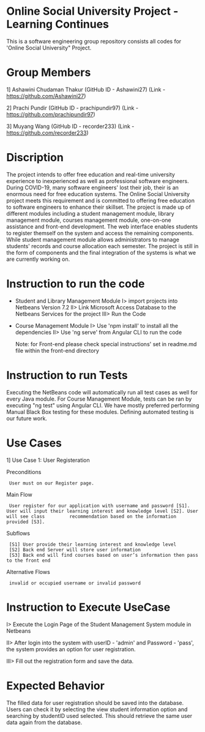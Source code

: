 # Online Social University Project - Learning Continues

This is a software engineering group repository consists all codes for 'Online Social University" Project. 

# Group Members
1] Ashawini Chudaman Thakur (GitHub ID - Ashawini27) (Link - https://github.com/Ashawini27)

2] Prachi Pundir (GitHub ID - prachipundir97) (Link - https://github.com/prachipundir97)

3] Muyang Wang (GitHub ID - recorder233) (Link - https://github.com/recorder233)

# Discription 

The project intends to offer free education and real-time university experience to inexperienced as well as professional software engineers. During COVID-19, many software engineers' lost their job, their is an enormous need for free education systems. The Online Social University project meets this requirement and is committed to offering free education to software engineers to enhance their skillset. The project is made up of different modules including a student management module, library management module, courses management module, one-on-one assistance and front-end development. The web interface enables students to register themself on the system and access the remaining components. While student management module allows administrators to manage students' records and course allocation each semester. The project is still in the form of components and the final integration of the systems is what we are currently working on.  

# Instruction to run the code

- Student and Library Management Module
     I> import projects into Netbeans Version 7.2 
     II> Link Microsoft Access Database to the Netbeans Services for the project
     III> Run the Code
     
- Course Management Module
     I> Use 'npm install' to install all the dependencies
     II> Use 'ng serve' from Angular CLI to run the code
     
     Note: for Front-end please check special instructions' set in readme.md file within the front-end directory
     
 # Instruction to run Tests
 
Executing the NetBeans code will automatically run all test cases as well for every Java module. For Course Management Module, tests can be ran by executing "ng test" using Angular CLI. We have mostly preferred performing Manual Black Box testing for these modules. Defining automated testing is our future work. 
     
 # Use Cases
 
 1] Use Case 1: User Registeration

Preconditions
     
     User must on our Register page.

Main Flow
     
     User register for our application with username and password [S1]. User will input their learning interest and knowledge level [S2]. User will see class         recommendation based on the information provided [S3]. 

Subflows

     [S1] User provide their learning interest and knowledge level
     [S2] Back end Server will store user information
     [S3] Back end will find courses based on user’s information then pass to the front end

Alternative Flows
     
     invalid or occupied username or invalid password


# Instruction to Execute UseCase
 I> Execute the Login Page of the Student Management System module in Netbeans
 
 II> After login into the system with userID - 'admin' and Password - 'pass', the system provides an option for user registration. 
 
 III> Fill out the registration form and save the data.
 
# Expected Behavior
The filled data for user registration should be saved into the database. Users can check it by selecting the view student information option and searching by studentID used selected. This should retrieve the same user data again from the database.  
